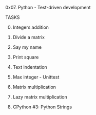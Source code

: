 0x07. Python - Test-driven development

TASKS

0. Integers addition

1. Divide a matrix

2. Say my name

3. Print square

4. Text indentation

5. Max integer - Unittest

6. Matrix multiplication

7. Lazy matrix multiplication

8. CPython #3: Python Strings
